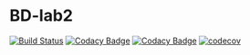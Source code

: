 # BD-lab2
[![Build Status](https://travis-ci.org/ka2803/BD-lab2.svg?branch=master)](https://travis-ci.org/ka2803/BD-lab2)
[![Codacy Badge](https://api.codacy.com/project/badge/Grade/3192b7adc0844935b44057a420106934)](https://www.codacy.com/app/ka2803/BD-lab2?utm_source=github.com&amp;utm_medium=referral&amp;utm_content=ka2803/BD-lab2&amp;utm_campaign=Badge_Grade)
[![Codacy Badge](https://api.codacy.com/project/badge/Coverage/3192b7adc0844935b44057a420106934)](https://www.codacy.com/app/ka2803/BD-lab2?utm_source=github.com&utm_medium=referral&utm_content=ka2803/BD-lab2&utm_campaign=Badge_Coverage)
[![codecov](https://codecov.io/gh/ka2803/BD-lab2/branch/master/graph/badge.svg)](https://codecov.io/gh/ka2803/BD-lab2)
